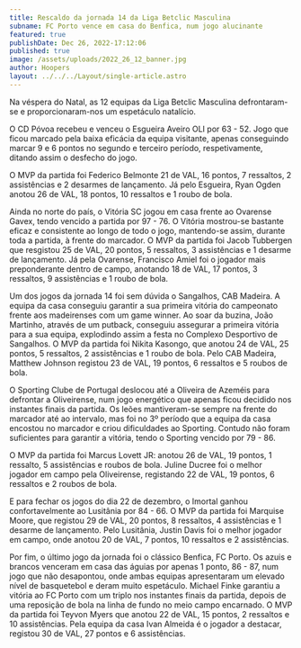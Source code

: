 ```yaml
---
title: Rescaldo da jornada 14 da Liga Betclic Masculina
subname: FC Porto vence em casa do Benfica, num jogo alucinante
featured: true
publishDate: Dec 26, 2022-17:12:06
published: true
image: /assets/uploads/2022_26_12_banner.jpg
author: Hoopers
layout: ../../../Layout/single-article.astro
---
```

<!--StartFragment-->

Na véspera do Natal, as 12 equipas da Liga Betclic Masculina defrontaram-se e proporcionaram-nos um espetáculo natalício.



O CD Póvoa recebeu e venceu o Esgueira Aveiro OLI por 63 - 52. Jogo que ficou marcado pela baixa eficácia da equipa visitante, apenas conseguindo marcar 9 e 6 pontos no segundo e terceiro período, respetivamente, ditando assim o desfecho do jogo.



O MVP da partida foi Federico Belmonte 21 de VAL, 16 pontos, 7 ressaltos, 2 assistências e 2 desarmes de lançamento. Já pelo Esgueira, Ryan Ogden anotou 26 de VAL, 18 pontos, 10 ressaltos e 1 roubo de bola. 



Ainda no norte do país, o Vitória SC jogou em casa frente ao Ovarense Gavex, tendo vencido a partida por 97 - 76. O Vitória mostrou-se bastante eficaz e consistente ao longo de todo o jogo, mantendo-se assim, durante toda a partida, à frente do marcador. O MVP da partida foi Jacob Tubbergen que resgistou 25 de VAL, 20 pontos, 5 ressaltos, 3 assistências e 1 desarme de lançamento. Já pela Ovarense, Francisco Amiel foi o jogador mais preponderante dentro de campo, anotando 18 de VAL, 17 pontos, 3 ressaltos, 9 assistências e 1 roubo de bola. 



Um dos jogos da jornada 14 foi sem dúvida o Sangalhos, CAB Madeira. A equipa da casa conseguiu garantir a sua primeira vitória do campeonato frente aos madeirenses com um game winner. Ao soar da buzina, João Martinho, através de um putback, conseguiu assegurar a primeira vitória para a sua equipa, explodindo assim a festa no Complexo Desportivo de Sangalhos. O MVP da partida foi Nikita Kasongo, que anotou 24 de VAL, 25 pontos, 5 ressaltos, 2 assistências e 1 roubo de bola. Pelo CAB Madeira, Matthew Johnson registou 23 de VAL, 19 pontos, 6 ressaltos e 5 roubos de bola.



O Sporting Clube de Portugal deslocou até a Oliveira de Azeméis para defrontar a Oliveirense, num jogo energético que apenas ficou decidido nos instantes finais da partida. Os leões mantiveram-se sempre na frente do marcador até ao intervalo, mas foi no 3º período que a equipa da casa encostou no marcador e criou dificuldades ao Sporting. Contudo não foram suficientes para garantir a vitória, tendo o Sporting vencido por 79 - 86. 

O MVP da partida foi Marcus Lovett JR: anotou 26 de VAL, 19 pontos, 1 ressalto, 5 assistências e roubos de bola. Juline Ducree foi o melhor jogador em campo pela Oliveirense, registando 22 de VAL, 19 pontos, 6 ressaltos e 2 roubos de bola.



E para fechar os jogos do dia 22 de dezembro, o Imortal ganhou confortavelmente ao Lusitânia por 84 - 66. O MVP da partida foi Marquise Moore, que registou 29 de VAL, 20 pontos, 8 ressaltos, 4 assistências e 1 desarme de lançamento. Pelo Lusitânia, Justin Davis foi o melhor jogador em campo, onde anotou 20 de VAL, 7 pontos, 10 ressaltos e 2 assistências.



Por fim, o último jogo da jornada foi o clássico Benfica, FC Porto. Os azuis e brancos venceram em casa das águias por apenas 1 ponto, 86 - 87, num jogo que não desapontou, onde ambas equipas apresentaram um elevado nível de basquetebol e deram muito espetáculo. Michael Finke garantiu a vitória ao FC Porto com um triplo nos instantes finais da partida, depois de uma reposição de bola na linha de fundo no meio campo encarnado. O MVP da partida foi Teyvon Myers que anotou 22 de VAL, 15 pontos, 2 ressaltos e 10 assistências. Pela equipa da casa Ivan Almeida é o jogador a destacar, registou 30 de VAL, 27 pontos e 6 assistências.



<!--EndFragment-->